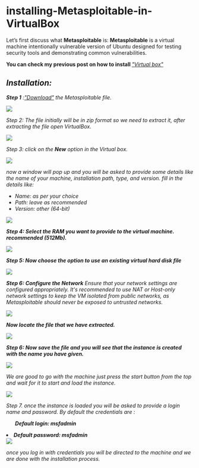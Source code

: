 # installing-Metasploitable-in-VirtualBox


Let’s first discuss what <b>Metasploitable</b> is:
<strong>Metasploitable</strong> is a virtual machine intentionally vulnerable version of Ubuntu designed for testing security tools and demonstrating common vulnerabilities.

<b>You can check my previous post on how to install </b>
<em><a href="https://github.com/Nellyjay74/Establishing-a-virtual-Lab">"Virtual box"</a>




<h2>Installation:</h2>


<b>Step 1</b>     :<em><a href="https://sourceforge.net/projects/metasploitable/files/latest/download">"Download"</a></em> the Metasploitable file. 

<img src="Folder/Screenshot 2025-01-09 013249.jpg">






Step 2: The file initially will be in zip format so we need to extract it, after extracting the file open VirtualBox.

<img src="Folder/image1.jpg">







 

Step 3: click on the <strong>New</strong> option in the Virtual box.

<img src="Folder/New.jpg">





now a window will pop up and you will be asked to provide some details like the name of your machine, installation path, type, and version.
fill in the details like:
<ul>
 <li>Name: as per your choice</li>
<li>Path: leave as recommended</li>
<liType: Linux</li>
<li>Version: other (64-bit)</li>
 </ul>
<img src="Folder/step 3.jpg">









<b>Step 4: Select the RAM you want to provide to the virtual machine. recommended (512Mb).</b>

<img src="Folder/step 4.jpg">












 

<b>Step 5: Now choose the option to use an existing virtual hard disk file</b>

<img src="Folder/Existing HDD.png">






<b>Step 6: Configure the Network</b>
Ensure that your network settings are configured appropriately. It's recommended to use NAT or Host-only network settings to keep the VM isolated from public networks, as Metasploitable should never be exposed to untrusted networks.

<img src="Folder/network.jpg">













 









<strong>Now locate the file that we have extracted.</strong>




<img src="Folder/step 5.jpg">








<b>Step 6: Now save the file and you will see that the instance is created with the name you have given.</b>

<img src="Folder/step 6.jpg">








 




We are good to go with the machine just press the start button from the top and wait for it to start and load the instance.

<img src="Folder/Start MTSP.png">

Step 7. once the instance is loaded you will be asked to provide a login name and password. By default the credentials are :
<ul
<li><strong>Default login: msfadmin</strong></ul>
<li><strong>Default password: msfadmin</strong></li>
</ul>
 <img src="Folder/step 7.jpg">



 

once you log in with credentials you will be directed to the machine and we are done with the installation process.
